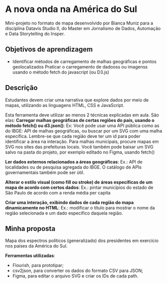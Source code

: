 # A nova onda na América do Sul
Mini-projeto no formato de mapa desenvolvido por Bianca Muniz para a disciplina Datavis Studio II, do Master em Jornalismo de Dados, Automação e Data Storytelling do Insper.


## Objetivos de aprendizagem
* Identificar métodos de carregamento de malhas geográficas e pontos geolocalizados
Praticar o carregamento de dadooss ou imagenss usando o método fetch do javascript (ou D3.js)

## Descrição
Estudantes devem criar uma narrativa que explore dados por meio de mapas, utilizando as linguagens HTML, CSS e JavaScript.

Esta ferramenta deve utilizar ao menos 2 técnicas explicadas em aula. São elas:
**Carregar malhas geográficas de certas regiões do país, usando o método fetch() ou d3.json()**: Ex: Você pode usar uma API pública como as do IBGE: API de malhas geográficas, ou buscar por um SVG com uma malha específica. Lembre-se que cada região deve ter um id para poder identificar a área na interação. Para malhas municipais, procure mapas em SVG nos sites das prefeituras locais.  Você também pode baixar um SVG salvo na pasta do projeto, por exemplo editado no Figma, usando fetch()

**Ler dados externos relacionados a áreas geográficas**: Ex.: API de localidades ou de pesquisa agregada do IBGE. O catálogo de APIs governamentais também pode ser útil.

**Alterar o estilo visual (como fill ou stroke) de áreas específicas de um mapa de acordo com certos dados**: Ex.: pintar municípios do estado de São Paulo de acordo com a renda média per capita
 
**Criar uma interação, exibindo dados de cada região do mapa dinamicamente no HTML**: Ex.: modificar o título para mostrar o nome da região selecionada e um dado específico daquela região.


## Minha proposta
Mapa dos espectros políticos (generalizado) dos presidentes em exercício nos países da América do Sul.

**Ferramentas utilizadas**:
* Flourish, para prototipar;
* csv2json, para converter os dados do formato CSV para JSON;
* Figma, para editar o arquivo SVG e criar os IDs de cada path.
